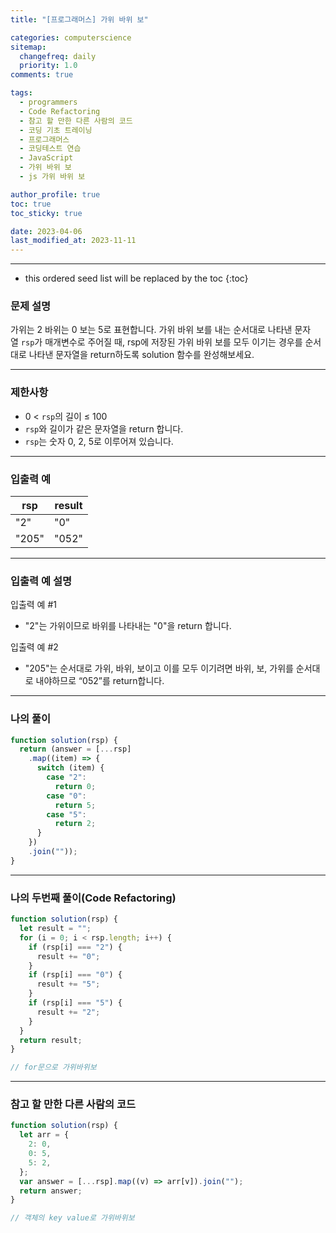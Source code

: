 ```yaml
---
title: "[프로그래머스] 가위 바위 보"

categories: computerscience
sitemap:
  changefreq: daily
  priority: 1.0
comments: true

tags:
  - programmers
  - Code Refactoring
  - 참고 할 만한 다른 사람의 코드
  - 코딩 기초 트레이닝
  - 프로그래머스
  - 코딩테스트 연습
  - JavaScript
  - 가위 바위 보
  - js 가위 바위 보

author_profile: true
toc: true
toc_sticky: true

date: 2023-04-06
last_modified_at: 2023-11-11
---
```


---

<!-- prettier-ignore -->
* this ordered seed list will be replaced by the toc 
{:toc}

### 문제 설명

가위는 2 바위는 0 보는 5로 표현합니다. 가위 바위 보를 내는 순서대로 나타낸 문자열 `rsp`가 매개변수로 주어질 때, rsp에 저장된 가위 바위 보를 모두 이기는 경우를 순서대로 나타낸 문자열을 return하도록 solution 함수를 완성해보세요.

---

### 제한사항

- 0 < `rsp`의 길이 ≤ 100
- `rsp`와 길이가 같은 문자열을 return 합니다.
- `rsp`는 숫자 0, 2, 5로 이루어져 있습니다.

---

### 입출력 예

| rsp   | result |
| ----- | ------ |
| "2"   | "0"    |
| "205" | "052"  |

---

### 입출력 예 설명

입출력 예 #1

- "2"는 가위이므로 바위를 나타내는 "0"을 return 합니다.

입출력 예 #2

- "205"는 순서대로 가위, 바위, 보이고 이를 모두 이기려면 바위, 보, 가위를 순서대로 내야하므로 “052”를 return합니다.

---

### 나의 풀이

```jsx
function solution(rsp) {
  return (answer = [...rsp]
    .map((item) => {
      switch (item) {
        case "2":
          return 0;
        case "0":
          return 5;
        case "5":
          return 2;
      }
    })
    .join(""));
}
```

---

### 나의 두번째 풀이(Code Refactoring)

```jsx
function solution(rsp) {
  let result = "";
  for (i = 0; i < rsp.length; i++) {
    if (rsp[i] === "2") {
      result += "0";
    }
    if (rsp[i] === "0") {
      result += "5";
    }
    if (rsp[i] === "5") {
      result += "2";
    }
  }
  return result;
}

// for문으로 가위바위보
```

---

### 참고 할 만한 다른 사람의 코드

```jsx
function solution(rsp) {
  let arr = {
    2: 0,
    0: 5,
    5: 2,
  };
  var answer = [...rsp].map((v) => arr[v]).join("");
  return answer;
}

// 객체의 key value로 가위바위보
```

